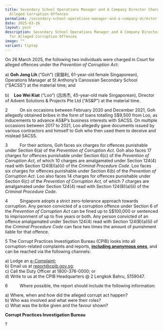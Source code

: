 ```yaml
---
title: Secondary School Operations Manager and A Company Director Charged for
  Alleged Corruption Offences
permalink: /secondary-school-operations-manager-and-a-company-director-charged-for-alleged-corruption-offences/
date: 2025-03-26
layout: post
description: Secondary School Operations Manager and A Company Director Charged
  for Alleged Corruption Offences
image: ""
variant: tiptap
---
```

<p>On 26 March 2025, the following two individuals were charged in Court
for alleged offences under the <em>Prevention of Corruption Act</em>:</p>
<p>a) <strong>Goh Jong Lih </strong>(“Goh”) (吴鎔利, 61-year-old female Singaporean),
Operations Manager at St Anthony’s Canossian Secondary School (“SACSS”)
at the material time; and</p>
<p>b)&nbsp;&nbsp;&nbsp; <strong>Loo Wei Kiat</strong> (“Loo”) (吕炜杰, 45-year-old
male Singaporean), Director of Advent Solutions &amp; Projects Pte Ltd
(“AS&amp;P”) at the material time.</p>
<p>2&nbsp;&nbsp;&nbsp;&nbsp;&nbsp;&nbsp;&nbsp;&nbsp;&nbsp; On six occasions
between February 2020 and December 2021, Goh allegedly obtained bribes
in the form of loans totalling S$9,500 from Loo, as inducements to advance
AS&amp;P’s business interests with SACSS. On multiple occasions between
2017 to 2021, Loo allegedly gave documents issued by various contractors
and himself to Goh who then used them to deceive and mislead SACSS.</p>
<p>3&nbsp;&nbsp;&nbsp;&nbsp;&nbsp;&nbsp;&nbsp;&nbsp;&nbsp; For their actions,
Goh faces six charges for offences punishable under Section 6(a) of the <em>Prevention of Corruption Act</em>.
Goh also faces 17 charges for offences punishable under Section 6(c) of
the <em>Prevention of Corruption Act, </em>of which 10 charges are amalgamated
under Section 124(4) read with Section 124(8)(a)(ii) of the <em>Criminal Procedure Code</em>.
Loo faces six charges for offences punishable under Section 6(b) of the <em>Prevention of Corruption Act</em>.
Loo also faces 14 charges for offences punishable under Section 6(c) of
the <em>Prevention of Corruption Act,</em> of which 7 charges are amalgamated
under Section 124(4) read with Section 124(8)(a)(ii) of the <em>Criminal Procedure Code</em>.</p>
<p>4&nbsp;&nbsp;&nbsp;&nbsp;&nbsp;&nbsp;&nbsp;&nbsp;&nbsp; Singapore adopts
a strict zero-tolerance approach towards corruption. Any person convicted
of a corruption offence under Section 6 of the&nbsp;<em>Prevention of Corruption Act</em>&nbsp;can
be fined up to S$100,000 or sentenced to imprisonment of up to five years
or both. Any person convicted of an offence amalgamated under Section 124(4)
read with Section 124(8)(a)(ii) of the <em>Criminal Procedure Code</em> can
face two times the amount of punishment liable for that offence.</p>
<p>5 The Corrupt Practices Investigation Bureau (CPIB) looks into all corruption-related
complaints and reports, <strong><u>including anonymous ones</u></strong>,
and can be reached via the following channels:</p>
<p>a) Lodge an <a href="https://www.cpib.gov.sg/e-services/e-complaint-for-corrupt-conduct/" rel="noopener nofollow" target="_blank"><u>e-Complaint</u></a>;
<br>b) Email us at <a href="mailto:report@cpib.gov.sg" rel="noopener noreferrer nofollow" target="_blank"><u>report@cpib.gov.sg</u></a>;&nbsp;
<br>c) Call the Duty Officer at 1800-376-0000; or
<br>d) Write to us at the CPIB Headquarters @ 2 Lengkok Bahru, S159047.</p>
<p>6&nbsp;&nbsp;&nbsp;&nbsp;&nbsp;&nbsp;&nbsp;&nbsp;&nbsp; Where possible,
the report should include the following information:</p>
<p>a) Where, when and how did the alleged corrupt act happen?
<br>b) Who was involved and what were their roles?
<br>c) What was the bribe given and the favour shown?</p>
<p><strong>Corrupt Practices Investigation Bureau</strong>
</p>
<p>?</p>